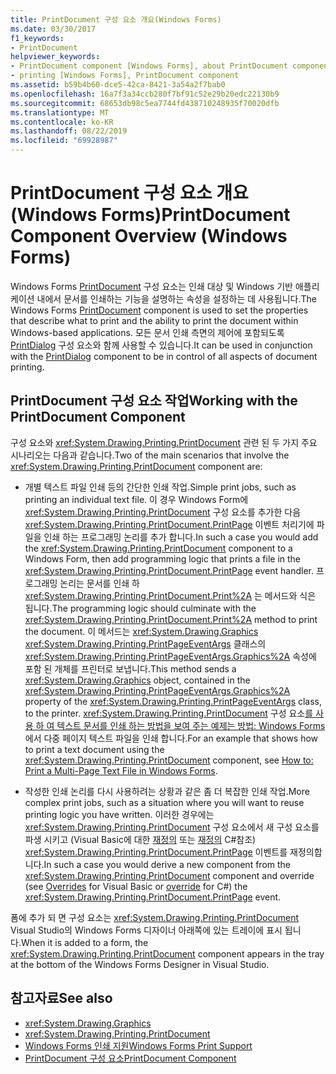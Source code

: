 ```yaml
---
title: PrintDocument 구성 요소 개요(Windows Forms)
ms.date: 03/30/2017
f1_keywords:
- PrintDocument
helpviewer_keywords:
- PrintDocument component [Windows Forms], about PrintDocument component
- printing [Windows Forms], PrintDocument component
ms.assetid: b59b4b60-dce5-42ca-8421-3a54a2f7bab0
ms.openlocfilehash: 16a7f3a34ccb280f7bf91c52e29b20edc22130b9
ms.sourcegitcommit: 68653db98c5ea7744fd438710248935f70020dfb
ms.translationtype: MT
ms.contentlocale: ko-KR
ms.lasthandoff: 08/22/2019
ms.locfileid: "69928987"
---
```

# <a name="printdocument-component-overview-windows-forms"></a><span data-ttu-id="0ea38-102">PrintDocument 구성 요소 개요(Windows Forms)</span><span class="sxs-lookup"><span data-stu-id="0ea38-102">PrintDocument Component Overview (Windows Forms)</span></span>

<span data-ttu-id="0ea38-103">Windows Forms [PrintDocument](printdocument-component-windows-forms.md) 구성 요소는 인쇄 대상 및 Windows 기반 애플리케이션 내에서 문서를 인쇄하는 기능을 설명하는 속성을 설정하는 데 사용됩니다.</span><span class="sxs-lookup"><span data-stu-id="0ea38-103">The Windows Forms [PrintDocument](printdocument-component-windows-forms.md) component is used to set the properties that describe what to print and the ability to print the document within Windows-based applications.</span></span> <span data-ttu-id="0ea38-104">모든 문서 인쇄 측면의 제어에 포함되도록 [PrintDialog](printdialog-component-windows-forms.md) 구성 요소와 함께 사용할 수 있습니다.</span><span class="sxs-lookup"><span data-stu-id="0ea38-104">It can be used in conjunction with the [PrintDialog](printdialog-component-windows-forms.md) component to be in control of all aspects of document printing.</span></span>

## <a name="working-with-the-printdocument-component"></a><span data-ttu-id="0ea38-105">PrintDocument 구성 요소 작업</span><span class="sxs-lookup"><span data-stu-id="0ea38-105">Working with the PrintDocument Component</span></span>

<span data-ttu-id="0ea38-106">구성 요소와 <xref:System.Drawing.Printing.PrintDocument> 관련 된 두 가지 주요 시나리오는 다음과 같습니다.</span><span class="sxs-lookup"><span data-stu-id="0ea38-106">Two of the main scenarios that involve the <xref:System.Drawing.Printing.PrintDocument> component are:</span></span>

- <span data-ttu-id="0ea38-107">개별 텍스트 파일 인쇄 등의 간단한 인쇄 작업.</span><span class="sxs-lookup"><span data-stu-id="0ea38-107">Simple print jobs, such as printing an individual text file.</span></span> <span data-ttu-id="0ea38-108">이 경우 Windows Form에 <xref:System.Drawing.Printing.PrintDocument> 구성 요소를 추가한 다음 <xref:System.Drawing.Printing.PrintDocument.PrintPage> 이벤트 처리기에 파일을 인쇄 하는 프로그래밍 논리를 추가 합니다.</span><span class="sxs-lookup"><span data-stu-id="0ea38-108">In such a case you would add the <xref:System.Drawing.Printing.PrintDocument> component to a Windows Form, then add programming logic that prints a file in the <xref:System.Drawing.Printing.PrintDocument.PrintPage> event handler.</span></span> <span data-ttu-id="0ea38-109">프로그래밍 논리는 문서를 인쇄 하 <xref:System.Drawing.Printing.PrintDocument.Print%2A> 는 메서드와 식은 됩니다.</span><span class="sxs-lookup"><span data-stu-id="0ea38-109">The programming logic should culminate with the <xref:System.Drawing.Printing.PrintDocument.Print%2A> method to print the document.</span></span> <span data-ttu-id="0ea38-110">이 메서드는 <xref:System.Drawing.Graphics> <xref:System.Drawing.Printing.PrintPageEventArgs> 클래스의 <xref:System.Drawing.Printing.PrintPageEventArgs.Graphics%2A> 속성에 포함 된 개체를 프린터로 보냅니다.</span><span class="sxs-lookup"><span data-stu-id="0ea38-110">This method sends a <xref:System.Drawing.Graphics> object, contained in the <xref:System.Drawing.Printing.PrintPageEventArgs.Graphics%2A> property of the <xref:System.Drawing.Printing.PrintPageEventArgs> class, to the printer.</span></span> <span data-ttu-id="0ea38-111"><xref:System.Drawing.Printing.PrintDocument> 구성 요소[를 사용 하 여 텍스트 문서를 인쇄 하는 방법을 보여 주는 예제는 방법: Windows Forms](../advanced/how-to-print-a-multi-page-text-file-in-windows-forms.md)에서 다중 페이지 텍스트 파일을 인쇄 합니다.</span><span class="sxs-lookup"><span data-stu-id="0ea38-111">For an example that shows how to print a text document using the <xref:System.Drawing.Printing.PrintDocument> component, see [How to: Print a Multi-Page Text File in Windows Forms](../advanced/how-to-print-a-multi-page-text-file-in-windows-forms.md).</span></span>

- <span data-ttu-id="0ea38-112">작성한 인쇄 논리를 다시 사용하려는 상황과 같은 좀 더 복잡한 인쇄 작업.</span><span class="sxs-lookup"><span data-stu-id="0ea38-112">More complex print jobs, such as a situation where you will want to reuse printing logic you have written.</span></span> <span data-ttu-id="0ea38-113">이러한 경우에는 <xref:System.Drawing.Printing.PrintDocument> 구성 요소에서 새 구성 요소를 파생 시키고 (Visual Basic에 대한 [재정의](../../../visual-basic/language-reference/modifiers/overrides.md) 또는 [재정의](../../../csharp/language-reference/keywords/override.md) C#참조) <xref:System.Drawing.Printing.PrintDocument.PrintPage> 이벤트를 재정의합니다.</span><span class="sxs-lookup"><span data-stu-id="0ea38-113">In such a case you would derive a new component from the <xref:System.Drawing.Printing.PrintDocument> component and override (see [Overrides](../../../visual-basic/language-reference/modifiers/overrides.md) for Visual Basic or [override](../../../csharp/language-reference/keywords/override.md) for C#) the <xref:System.Drawing.Printing.PrintDocument.PrintPage> event.</span></span>

<span data-ttu-id="0ea38-114">폼에 추가 되 면 구성 요소는 <xref:System.Drawing.Printing.PrintDocument> Visual Studio의 Windows Forms 디자이너 아래쪽에 있는 트레이에 표시 됩니다.</span><span class="sxs-lookup"><span data-stu-id="0ea38-114">When it is added to a form, the <xref:System.Drawing.Printing.PrintDocument> component appears in the tray at the bottom of the Windows Forms Designer in Visual Studio.</span></span>

## <a name="see-also"></a><span data-ttu-id="0ea38-115">참고자료</span><span class="sxs-lookup"><span data-stu-id="0ea38-115">See also</span></span>

- <xref:System.Drawing.Graphics>
- <xref:System.Drawing.Printing.PrintDocument>
- [<span data-ttu-id="0ea38-116">Windows Forms 인쇄 지원</span><span class="sxs-lookup"><span data-stu-id="0ea38-116">Windows Forms Print Support</span></span>](../advanced/windows-forms-print-support.md)
- [<span data-ttu-id="0ea38-117">PrintDocument 구성 요소</span><span class="sxs-lookup"><span data-stu-id="0ea38-117">PrintDocument Component</span></span>](printdocument-component-windows-forms.md)
